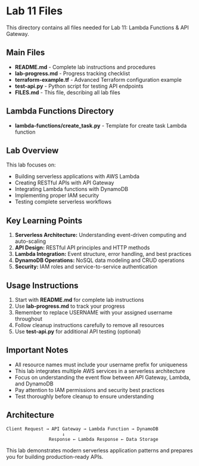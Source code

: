 # Lab 11 Files

This directory contains all files needed for Lab 11: Lambda Functions & API Gateway.

## Main Files

- **README.md** - Complete lab instructions and procedures
- **lab-progress.md** - Progress tracking checklist
- **terraform-example.tf** - Advanced Terraform configuration example
- **test-api.py** - Python script for testing API endpoints
- **FILES.md** - This file, describing all lab files

## Lambda Functions Directory

- **lambda-functions/create_task.py** - Template for create task Lambda function

## Lab Overview

This lab focuses on:
- Building serverless applications with AWS Lambda
- Creating RESTful APIs with API Gateway
- Integrating Lambda functions with DynamoDB
- Implementing proper IAM security
- Testing complete serverless workflows

## Key Learning Points

1. **Serverless Architecture:** Understanding event-driven computing and auto-scaling
2. **API Design:** RESTful API principles and HTTP methods
3. **Lambda Integration:** Event structure, error handling, and best practices
4. **DynamoDB Operations:** NoSQL data modeling and CRUD operations
5. **Security:** IAM roles and service-to-service authentication

## Usage Instructions

1. Start with **README.md** for complete lab instructions
2. Use **lab-progress.md** to track your progress
3. Remember to replace USERNAME with your assigned username throughout
4. Follow cleanup instructions carefully to remove all resources
5. Use **test-api.py** for additional API testing (optional)

## Important Notes

- All resource names must include your username prefix for uniqueness
- This lab integrates multiple AWS services in a serverless architecture
- Focus on understanding the event flow between API Gateway, Lambda, and DynamoDB
- Pay attention to IAM permissions and security best practices
- Test thoroughly before cleanup to ensure understanding

## Architecture

```
Client Request → API Gateway → Lambda Function → DynamoDB
                     ↓
                Response ← Lambda Response ← Data Storage
```

This lab demonstrates modern serverless application patterns and prepares you for building production-ready APIs.

